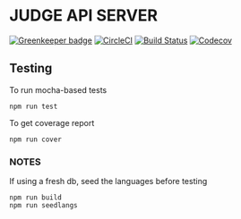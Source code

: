 # JUDGE API SERVER

[![Greenkeeper badge](https://badges.greenkeeper.io/coding-blocks/judge-api.svg)](https://greenkeeper.io/)
[![CircleCI](https://circleci.com/gh/coding-blocks/judge-api.svg?style=svg)](https://circleci.com/gh/coding-blocks/judge-api)
[![Build Status](https://travis-ci.org/coding-blocks/judge-api.svg?branch=master)](https://travis-ci.org/coding-blocks/judge-api)
[![Codecov](https://img.shields.io/codecov/c/github/coding-blocks/judge-api.svg)](https://codecov.io/gh/coding-blocks/judge-api)

## Testing

To run mocha-based tests
```shell
npm run test
```

To get coverage report
```shell
npm run cover
```


### NOTES
If using a fresh db, seed the languages before testing

```shell
npm run build
npm run seedlangs
```
